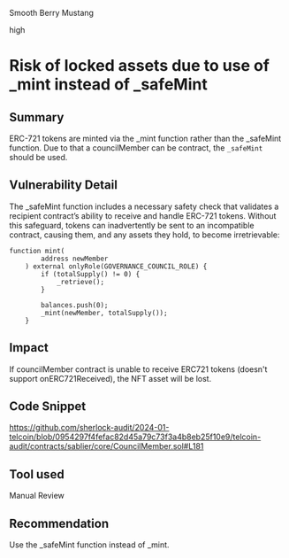 Smooth Berry Mustang

high

# Risk of locked assets due to use of _mint instead of _safeMint

## Summary
ERC-721 tokens are minted via the _mint function rather than the _safeMint function.
Due to that a councilMember can be contract, the `_safeMint` should be used.

## Vulnerability Detail
The _safeMint function includes a necessary safety check that validates a recipient contract’s ability to receive and handle ERC-721 tokens.
Without this safeguard, tokens can inadvertently be sent to an incompatible contract, causing them, and any assets they hold, to become irretrievable:
```solidity
function mint(
        address newMember
    ) external onlyRole(GOVERNANCE_COUNCIL_ROLE) {
        if (totalSupply() != 0) {
            _retrieve();
        }

        balances.push(0);
        _mint(newMember, totalSupply());
    }
```
## Impact
If councilMember contract is unable to receive ERC721 tokens (doesn't support onERC721Received), the NFT asset will be lost.
## Code Snippet
https://github.com/sherlock-audit/2024-01-telcoin/blob/0954297f4fefac82d45a79c73f3a4b8eb25f10e9/telcoin-audit/contracts/sablier/core/CouncilMember.sol#L181
## Tool used

Manual Review

## Recommendation
Use the _safeMint function instead of _mint.